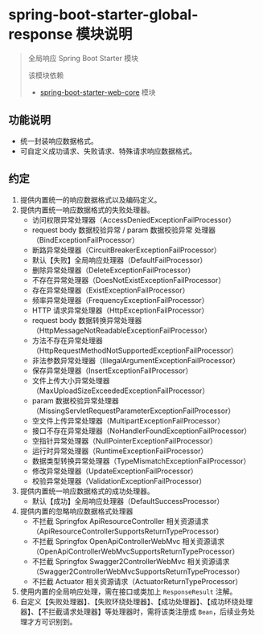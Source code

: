 # spring-boot-starter-global-response 模块说明

> 全局响应 Spring Boot Starter 模块
>
> 该模块依赖
> * [spring-boot-starter-web-core](../spring-boot-starter-web-core/README.md) 模块

## 功能说明

* 统一封装响应数据格式。
* 可自定义成功请求、失败请求、特殊请求响应数据格式。

## 约定

1. 提供内置统一的响应数据格式以及编码定义。
2. 提供内置统一响应数据格式的失败处理器。
    * 访问权限异常处理器（AccessDeniedExceptionFailProcessor）
    * request body 数据校验异常 / param 数据校验异常 处理器（BindExceptionFailProcessor）
    * 断路异常处理器（CircuitBreakerExceptionFailProcessor）
    * 默认【失败】全局响应处理器（DefaultFailProcessor）
    * 删除异常处理器（DeleteExceptionFailProcessor）
    * 不存在异常处理器（DoesNotExistExceptionFailProcessor）
    * 存在异常处理器（ExistExceptionFailProcessor）
    * 频率异常处理器（FrequencyExceptionFailProcessor）
    * HTTP 请求异常处理器（HttpExceptionFailProcessor）
    * request body 数据转换异常处理器（HttpMessageNotReadableExceptionFailProcessor）
    * 方法不存在异常处理器（HttpRequestMethodNotSupportedExceptionFailProcessor）
    * 非法参数异常处理器（IllegalArgumentExceptionFailProcessor）
    * 保存异常处理器（InsertExceptionFailProcessor）
    * 文件上传大小异常处理器（MaxUploadSizeExceededExceptionFailProcessor）
    * param 数据校验异常处理器（MissingServletRequestParameterExceptionFailProcessor）
    * 空文件上传异常处理器（MultipartExceptionFailProcessor）
    * 接口不存在异常处理器（NoHandlerFoundExceptionFailProcessor）
    * 空指针异常处理器（NullPointerExceptionFailProcessor）
    * 运行时异常处理器（RuntimeExceptionFailProcessor）
    * 数据类型转换异常处理器（TypeMismatchExceptionFailProcessor）
    * 修改异常处理器（UpdateExceptionFailProcessor）
    * 校验异常处理器（ValidationExceptionFailProcessor）
3. 提供内置统一响应数据格式的成功处理器。
    * 默认【成功】全局响应处理器（DefaultSuccessProcessor）
4. 提供内置的忽略响应数据格式处理器
    * 不拦截 Springfox ApiResourceController 相关资源请求（ApiResourceControllerSupportsReturnTypeProcessor）
    * 不拦截 Springfox OpenApiControllerWebMvc 相关资源请求（OpenApiControllerWebMvcSupportsReturnTypeProcessor）
    * 不拦截 Springfox Swagger2ControllerWebMvc 相关资源请求（Swagger2ControllerWebMvcSupportsReturnTypeProcessor）
    * 不拦截 Actuator 相关资源请求（ActuatorReturnTypeProcessor）
5. 使用内置的全局响应处理，需在接口或类加上 `ResponseResult` 注解。
6. 自定义【失败处理器】、【失败环绕处理器】、【成功处理器】、【成功环绕处理器】、【不拦截请求处理器】等处理器时，需将该类注册成 `Bean`，后续业务处理才方可识别到。
